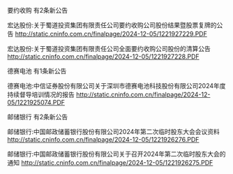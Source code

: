 要约收购 有2条新公告 

宏达股份:关于蜀道投资集团有限责任公司要约收购公司股份结果暨股票复牌的公告 http://static.cninfo.com.cn/finalpage/2024-12-05/1221927229.PDF 

宏达股份:关于蜀道投资集团有限责任公司全面要约收购公司股份的清算公告 http://static.cninfo.com.cn/finalpage/2024-12-05/1221927228.PDF 

德赛电池 有1条新公告 

德赛电池:中信证券股份有限公司关于深圳市德赛电池科技股份有限公司2024年度持续督导培训情况的报告 http://static.cninfo.com.cn/finalpage/2024-12-05/1221925074.PDF 

邮储银行 有2条新公告 

邮储银行:中国邮政储蓄银行股份有限公司2024年第二次临时股东大会会议资料 http://static.cninfo.com.cn/finalpage/2024-12-05/1221926276.PDF 

邮储银行:中国邮政储蓄银行股份有限公司关于召开2024年第二次临时股东大会的通知 http://static.cninfo.com.cn/finalpage/2024-12-05/1221926275.PDF 

